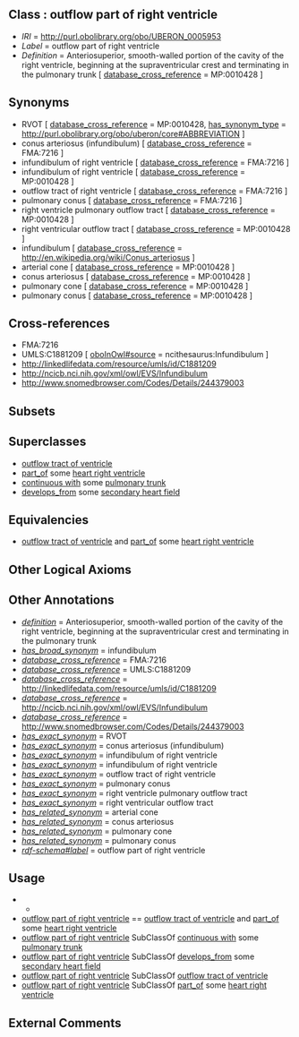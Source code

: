 
## Class : outflow part of right ventricle

 * *IRI* = http://purl.obolibrary.org/obo/UBERON_0005953
 * *Label* = outflow part of right ventricle
 * *Definition* = Anteriosuperior, smooth-walled portion of the cavity of the right ventricle, beginning at the supraventricular crest and terminating in the pulmonary trunk [ [database_cross_reference](../../ef/oboInOwl#hasDbXref.md) = MP:0010428 ]

## Synonyms

 * RVOT [ [database_cross_reference](../../ef/oboInOwl#hasDbXref.md) = MP:0010428, [has_synonym_type](../../pe/oboInOwl#hasSynonymType.md) = http://purl.obolibrary.org/obo/uberon/core#ABBREVIATION ]
 * conus arteriosus (infundibulum) [ [database_cross_reference](../../ef/oboInOwl#hasDbXref.md) = FMA:7216 ]
 * infundibulum of right ventricle [ [database_cross_reference](../../ef/oboInOwl#hasDbXref.md) = FMA:7216 ]
 * infundibulum of right ventricle [ [database_cross_reference](../../ef/oboInOwl#hasDbXref.md) = MP:0010428 ]
 * outflow tract of right ventricle [ [database_cross_reference](../../ef/oboInOwl#hasDbXref.md) = FMA:7216 ]
 * pulmonary conus [ [database_cross_reference](../../ef/oboInOwl#hasDbXref.md) = FMA:7216 ]
 * right ventricle pulmonary outflow tract [ [database_cross_reference](../../ef/oboInOwl#hasDbXref.md) = MP:0010428 ]
 * right ventricular outflow tract [ [database_cross_reference](../../ef/oboInOwl#hasDbXref.md) = MP:0010428 ]
 * infundibulum [ [database_cross_reference](../../ef/oboInOwl#hasDbXref.md) = http://en.wikipedia.org/wiki/Conus_arteriosus ]
 * arterial cone [ [database_cross_reference](../../ef/oboInOwl#hasDbXref.md) = MP:0010428 ]
 * conus arteriosus [ [database_cross_reference](../../ef/oboInOwl#hasDbXref.md) = MP:0010428 ]
 * pulmonary cone [ [database_cross_reference](../../ef/oboInOwl#hasDbXref.md) = MP:0010428 ]
 * pulmonary conus [ [database_cross_reference](../../ef/oboInOwl#hasDbXref.md) = MP:0010428 ]

## Cross-references

 * FMA:7216
 * UMLS:C1881209 [ [oboInOwl#source](../../ce/oboInOwl#source.md) = ncithesaurus:Infundibulum ]
 * http://linkedlifedata.com/resource/umls/id/C1881209
 * http://ncicb.nci.nih.gov/xml/owl/EVS/Infundibulum
 * http://www.snomedbrowser.com/Codes/Details/244379003

## Subsets


## Superclasses

 * [outflow tract of ventricle](../../UBERON/37/UBERON_0005337.md)
 * [part_of](../../BFO/50/BFO_0000050.md) some [heart right ventricle](../../UBERON/80/UBERON_0002080.md)
 * [continuous with](../../RO/50/RO_0002150.md) some [pulmonary trunk](../../UBERON/33/UBERON_0002333.md)
 * [develops_from](../../RO/02/RO_0002202.md) some [secondary heart field](../../UBERON/89/UBERON_0009889.md)

## Equivalencies

 * [outflow tract of ventricle](../../UBERON/37/UBERON_0005337.md) and [part_of](../../BFO/50/BFO_0000050.md) some [heart right ventricle](../../UBERON/80/UBERON_0002080.md)

## Other Logical Axioms


## Other Annotations

 * *[definition](../../IAO/15/IAO_0000115.md)* = Anteriosuperior, smooth-walled portion of the cavity of the right ventricle, beginning at the supraventricular crest and terminating in the pulmonary trunk
 * *[has_broad_synonym](../../ym/oboInOwl#hasBroadSynonym.md)* = infundibulum
 * *[database_cross_reference](../../ef/oboInOwl#hasDbXref.md)* = FMA:7216
 * *[database_cross_reference](../../ef/oboInOwl#hasDbXref.md)* = UMLS:C1881209
 * *[database_cross_reference](../../ef/oboInOwl#hasDbXref.md)* = http://linkedlifedata.com/resource/umls/id/C1881209
 * *[database_cross_reference](../../ef/oboInOwl#hasDbXref.md)* = http://ncicb.nci.nih.gov/xml/owl/EVS/Infundibulum
 * *[database_cross_reference](../../ef/oboInOwl#hasDbXref.md)* = http://www.snomedbrowser.com/Codes/Details/244379003
 * *[has_exact_synonym](../../ym/oboInOwl#hasExactSynonym.md)* = RVOT
 * *[has_exact_synonym](../../ym/oboInOwl#hasExactSynonym.md)* = conus arteriosus (infundibulum)
 * *[has_exact_synonym](../../ym/oboInOwl#hasExactSynonym.md)* = infundibulum of right ventricle
 * *[has_exact_synonym](../../ym/oboInOwl#hasExactSynonym.md)* = infundibulum of right ventricle
 * *[has_exact_synonym](../../ym/oboInOwl#hasExactSynonym.md)* = outflow tract of right ventricle
 * *[has_exact_synonym](../../ym/oboInOwl#hasExactSynonym.md)* = pulmonary conus
 * *[has_exact_synonym](../../ym/oboInOwl#hasExactSynonym.md)* = right ventricle pulmonary outflow tract
 * *[has_exact_synonym](../../ym/oboInOwl#hasExactSynonym.md)* = right ventricular outflow tract
 * *[has_related_synonym](../../ym/oboInOwl#hasRelatedSynonym.md)* = arterial cone
 * *[has_related_synonym](../../ym/oboInOwl#hasRelatedSynonym.md)* = conus arteriosus
 * *[has_related_synonym](../../ym/oboInOwl#hasRelatedSynonym.md)* = pulmonary cone
 * *[has_related_synonym](../../ym/oboInOwl#hasRelatedSynonym.md)* = pulmonary conus
 * *[rdf-schema#label](../../el/rdf-schema#label.md)* = outflow part of right ventricle

## Usage

 * -
 * [outflow part of right ventricle](../../UBERON/53/UBERON_0005953.md) == [outflow tract of ventricle](../../UBERON/37/UBERON_0005337.md) and [part_of](../../BFO/50/BFO_0000050.md) some [heart right ventricle](../../UBERON/80/UBERON_0002080.md)
 * [outflow part of right ventricle](../../UBERON/53/UBERON_0005953.md) SubClassOf [continuous with](../../RO/50/RO_0002150.md) some [pulmonary trunk](../../UBERON/33/UBERON_0002333.md)
 * [outflow part of right ventricle](../../UBERON/53/UBERON_0005953.md) SubClassOf [develops_from](../../RO/02/RO_0002202.md) some [secondary heart field](../../UBERON/89/UBERON_0009889.md)
 * [outflow part of right ventricle](../../UBERON/53/UBERON_0005953.md) SubClassOf [outflow tract of ventricle](../../UBERON/37/UBERON_0005337.md)
 * [outflow part of right ventricle](../../UBERON/53/UBERON_0005953.md) SubClassOf [part_of](../../BFO/50/BFO_0000050.md) some [heart right ventricle](../../UBERON/80/UBERON_0002080.md)

## External Comments

